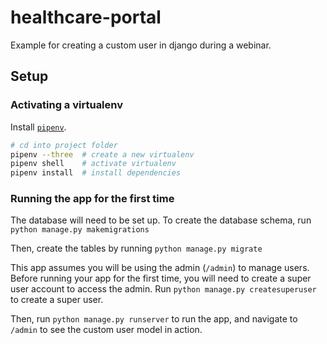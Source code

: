 # healthcare-portal
Example for creating a custom user in django during a webinar. 

## Setup

### Activating a virtualenv

Install [`pipenv`](https://pypi.org/project/pipenv/).

```sh
# cd into project folder
pipenv --three  # create a new virtualenv
pipenv shell    # activate virtualenv
pipenv install  # install dependencies
```

### Running the app for the first time

The database will need to be set up. To create the database schema, run
`python manage.py makemigrations`

Then, create the tables by running `python manage.py migrate`

This app assumes you will be using the admin (`/admin`) to manage users. Before running your app for the first time, you will need to create a super user account to access the admin. 
Run `python manage.py createsuperuser` to create a super user.

Then, run `python manage.py runserver` to run the app, and navigate to `/admin` to see the custom user model in action. 